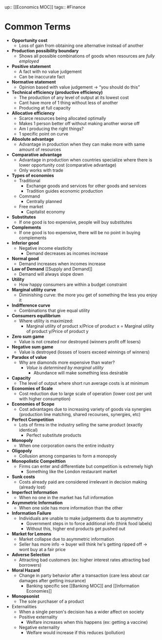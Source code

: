 up:: [[Economics MOC]]
tags:: #Finance 
# Common Terms
- **Opportunity cost**
	- Loss of gain from obtaining one alternative instead of another
- **Production possibility boundary**
	- Shows all possible combinations of goods when resources are *fully employed*
- **Positive statement**
	- A fact with no value judgement
	- Can be inaccurate fact
- **Normative statement**
	- Opinion based with value judgement → “you should do this”
- **Technical efficiency (productive efficiency)**
	- The production of any level of output at its lowest cost
	- Cant have more of 1 thing without less of another
	- Producing at full capacity
- **Allocative efficiency**
	- Scarce resources being allocated optimally
	- Makes 1 person better off without making another worse off
	- Am I producing the right things?
	- 1 specific point on curve
- **Absolute advantage**
	- Advantage in production when they can make more with same amount of resources
- **Comparative advantage**
	- Advantage in production when countries specialize where there is lower opportunity cost (comparative advantage)
	- Only works with trade
- **Types of economies**
	- Traditional
		- Exchange goods and services for other goods and services
		- Tradition guides economic production
	- Command
		- Centrally planned
	- Free market
		- Capitalist economy
- **Substitutes**
	- If one good is too expensive, people will buy substitutes
- **Complements**
	- If one good is too expensive, there will be no point in buying complements
- **Inferior good**
	- Negative income elasticity
		- Demand decreases as incomes increase
- **Normal good**
	- Demand increases when incomes increase
- **Law of Demand** [[Supply and Demand]]
	- Demand will always slope down
- **Utility**
	- How happy consumers are within a budget constraint
- **Marginal utility curve**
	- Diminishing curve: the more you get of something the less you enjoy it
- **Indifference curve**
	- Combinations that give equal utility
- **Consumers equilibrium**
	- Where utility is maximized:
		- Marginal utility of product x/Price of product x = Marginal utility of product y/Price of product y
- **Zero sum game**
	- Value is not created nor destroyed (winners profit off losers)
- **Negative sum game**
	- Value is destroyed (losses of losers exceed winnings of winners)
- **Paradox of value**
	- Why are diamonds more expensive than water?
		- *Value is determined by marginal utility*
			- Abundance will make something less desirable
- **Capacity**
	- The level of output where short run average costs is at minimum
- **Economies of Scale**
	- Cost reduction due to large scale of operation (lower cost per unit with higher consumption)
- **Economies of Scope**
	- Cost advantages due to increasing variety of goods via synergies (production line matching, shared recourses, synergies, etc)
- **Perfect Competition**
	- Lots of firms in the industry selling the same product (exactly identical)
		- Perfect substitute products
- **Monopoly**
	-  When one corporation owns the entire industry
- **Oligopoly**
	- Collusion among companies to form a monopoly
- **Monopolistic Compeittion**
	- Firms can enter and differentiate but competition is extremely high
		- Something like the London restaurant market
- **Sunk costs**
	- Costs already paid are considered irrelevant in decision making (already lost)
- **Imperfect Information**
	- When no one in the market has full information
- **Asymmetric Information**
	- When one side has more information than the other
- **Information Failure**
	- Individuals are unable to make judgements due to asymmetry
		- Government steps in to force additional info (think food labels)
		- Without this, higher end products get pushed out
- **Market for Lemons**
	- Market collapse due to asymmetric information
	- Seller has more info -> buyer will think he's getting ripped off -> wont buy at a fair price
- **Adverse Selection**
	- Attracting bad customers (ex: higher interest rates attracting bad borrowers)
- **Moral Hazard**
	- Change in party behavior after a transaction (care less about car damages after getting insurance)
		- Banking specific see [[Banking MOC]] and [[Information Economies]]
- **Monopsonist**
	- The sole purchaser of a product
- Externalities
	- When a single person's decision has a wider affect on society
	- Positive externality
		- Welfare increases when this happens (ex: getting a vaccine)
	- Negative externality
		- Welfare would increase if this reduces (pollution)